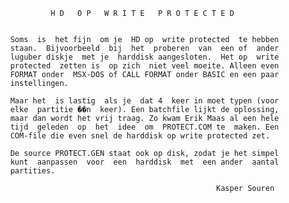                    H D   O P   W R I T E   P R O T E C T E D 
                                                              
          
          Soms  is  het fijn  om je  HD op  write protected  te hebben 
          staan.  Bijvoorbeeld  bij  het  proberen  van  een of  ander 
          luguber diskje  met je  harddisk aangesloten.  Het op  write 
          protected  zetten is  op zich  niet veel moeite. Alleen even 
          FORMAT onder  MSX-DOS of CALL FORMAT onder BASIC en een paar 
          instellingen.
          
          Maar het  is lastig  als je  dat 4  keer in moet typen (voor 
          elke  partitie ��n  keer). Een batchfile lijkt de oplossing, 
          maar dan wordt het vrij traag. Zo kwam Erik Maas al een hele 
          tijd  geleden  op  het  idee  om  PROTECT.COM te  maken. Een 
          COM-file die even snel de harddisk op write protected zet.
          
          De source PROTECT.GEN staat ook op disk, zodat je het simpel 
          kunt  aanpassen  voor  een  harddisk  met  een ander  aantal 
          partities.
          
                                                        Kasper Souren
